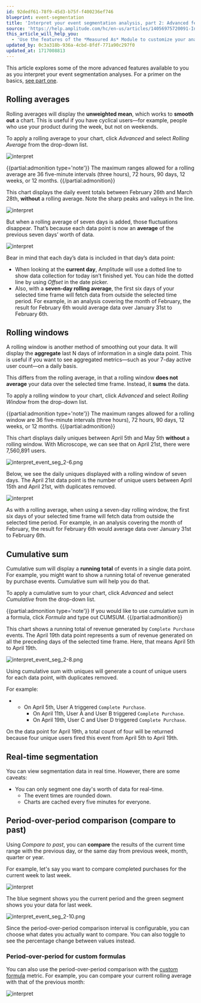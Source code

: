 ```yaml
---
id: 92dedf61-78f9-45d3-b75f-f400236ef746
blueprint: event-segmentation
title: 'Interpret your event segmentation analysis, part 2: Advanced features'
source: 'https://help.amplitude.com/hc/en-us/articles/14056975720091-Interpret-your-event-segmentation-analysis-part-2-Advanced-features'
this_article_will_help_you:
  - 'Use the features of the *Measured As* Module to customize your analysis'
updated_by: 0c3a318b-936a-4cbd-8fdf-771a90c297f0
updated_at: 1717008813
---
```

This article explores some of the more advanced features available to you as you interpret your event segmentation analyses. For a primer on the basics, [see part one](/analytics/charts/event-segmentation/event-segmentation-interpret-1).

## Rolling averages

Rolling averages will display the **unweighted mean**, which works to **smooth out** a chart. This is useful if you have cyclical users—for example, people who use your product during the week, but not on weekends. 

To apply a rolling average to your chart, click *Advanced* and select *Rolling Average* from the drop-down list.

![interpret](/output/img/event-segmentation/interpret.png)

{{partial:admonition type='note'}}
The maximum ranges allowed for a rolling average are 36 five-minute intervals (three hours), 72 hours, 90 days, 12 weeks, or 12 months.
{{/partial:admonition}}

This chart displays the daily event totals between February 26th and March 28th, **without** a rolling average. Note the sharp peaks and valleys in the line.

![interpret](/output/img/event-segmentation/interpret.png)

But when a rolling average of seven days is added, those fluctuations disappear. That’s because each data point is now an **average** of the previous seven days’ worth of data.

![interpret](/output/img/event-segmentation/interpret.png)

Bear in mind that each day’s data is included in that day’s data point: 

* When looking at the **current day**, Amplitude will use a dotted line to show data collection for today isn’t finished yet. You can hide the dotted line by using *Offset* in the date picker.
* Also, with a **seven-day rolling average**, the first six days of your selected time frame will fetch data from outside the selected time period. For example, in an analysis covering the month of February, the result for February 6th would average data over January 31st to February 6th.

## Rolling windows

A rolling window is another method of smoothing out your data. It will display the **aggregate** last N days of information in a single data point. This is useful if you want to see aggregated metrics—such as your 7-day active user count—on a daily basis.

This differs from the rolling average, in that a rolling window **does not average** your data over the selected time frame. Instead, it **sums** the data.

To apply a rolling window to your chart, click *Advanced* and select *Rolling Window* from the drop-down list.

{{partial:admonition type='note'}}
The maximum ranges allowed for a rolling window are 36 five-minute intervals (three hours), 72 hours, 90 days, 12 weeks, or 12 months.
{{/partial:admonition}}

This chart displays daily uniques between April 5th and May 5th **without** a rolling window. With Microscope, we can see that on April 21st, there were 7,560,891 users.

![interpret_event_seg_2-6.png](/output/img/event-segmentation/interpret-event-seg-2-6-png.png)

Below, we see the daily uniques displayed with a rolling window of seven days. The April 21st data point is the number of unique users between April 15th and April 21st, with duplicates removed.

![interpret](/output/img/event-segmentation/interpret.png)

As with a rolling average, when using a seven-day rolling window, the first six days of your selected time frame will fetch data from outside the selected time period. For example, in an analysis covering the month of February, the result for February 6th would average data over January 31st to February 6th.

## Cumulative sum

Cumulative sum will display a **running total** of events in a single data point. For example, you might want to show a running total of revenue generated by purchase events. Cumulative sum will help you do that.

To apply a cumulative sum to your chart, click *Advanced* and select *Cumulative* from the drop-down list.

{{partial:admonition type='note'}}
If you would like to use cumulative sum in a formula, click *Formula* and type out CUMSUM.
{{/partial:admonition}}

This chart shows a running total of revenue generated by `Complete Purchase` events. The April 19th data point represents a sum of revenue generated on all the preceding days of the selected time frame. Here, that means April 5th to April 19th.

![interpret_event_seg_2-8.png](/output/img/event-segmentation/interpret-event-seg-2-8-png.png)

Using cumulative sum with uniques will generate a count of unique users for each data point, with duplicates removed.

For example:
* * On April 5th, User A triggered `Complete Purchase`.
	* On April 11th, User A and User B triggered `Complete Purchase`.
	* On April 19th, User C and User D triggered `Complete Purchase`.

On the data point for April 19th, a total count of four will be returned because four unique users fired this event from April 5th to April 19th.

## Real-time segmentation

You can view segmentation data in real time. However, there are some caveats:

* You can only segment one day's worth of data for real-time.
	* The event times are rounded down.
	* Charts are cached every five minutes for everyone.

## Period-over-period comparison (compare to past)

Using *Compare to past*, you can **compare** the results of the current time range with the previous day, or the same day from previous week, month, quarter or year.

For example, let's say you want to compare completed purchases for the current week to last week.

![interpret](/output/img/event-segmentation/interpret.png)

The blue segment shows you the current period and the green segment shows you your data for last week. 

![interpret_event_seg_2-10.png](/output/img/event-segmentation/interpret-event-seg-2-10-png.png)

Since the period-over-period comparison interval is configurable, you can choose what dates you actually want to compare. You can also toggle to see the percentage change between values instead.

### Period-over-period for custom formulas

You can also use the period-over-period comparison with the [custom formula](/analytics/charts/event-segmentation/event-segmentation-custom-formulas) metric. For example, you can compare your current rolling average with that of the previous month:

![interpret](/output/img/event-segmentation/interpret.png)